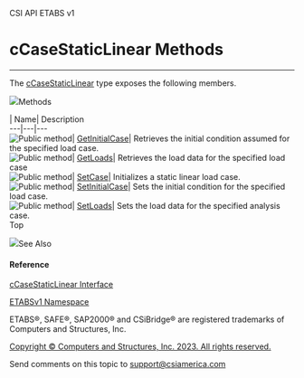 ﻿

CSI API ETABS v1

# cCaseStaticLinear Methods  
  
---  
  
The [cCaseStaticLinear](f6b858ea-249e-f79d-4679-b81c04f8660e.htm) type exposes
the following members.

![](../icons/SectionExpanded.png)Methods

| Name| Description  
---|---|---  
![Public method](../icons/pubmethod.gif)|
[GetInitialCase](f7701fac-9d31-4e45-be6b-57a3ac47745b.htm)|  Retrieves the
initial condition assumed for the specified load case.  
![Public method](../icons/pubmethod.gif)|
[GetLoads](19a889e9-08f7-22a6-6216-8092541bc6fe.htm)|  Retrieves the load data
for the specified load case  
![Public method](../icons/pubmethod.gif)|
[SetCase](312cebd3-88ff-24aa-51ff-8d3aba210890.htm)|  Initializes a static
linear load case.  
![Public method](../icons/pubmethod.gif)|
[SetInitialCase](7c3ea9e0-50a0-2585-4460-415fb47c6db6.htm)|  Sets the initial
condition for the specified load case.  
![Public method](../icons/pubmethod.gif)|
[SetLoads](4b79ff00-70ba-a026-338d-77a3f144c678.htm)|  Sets the load data for
the specified analysis case.  
Top

![](../icons/SectionExpanded.png)See Also

#### Reference

[cCaseStaticLinear Interface](f6b858ea-249e-f79d-4679-b81c04f8660e.htm)

[ETABSv1 Namespace](2780f1b8-2033-5289-2298-1cdb2a7508d9.htm)

ETABS®, SAFE®, SAP2000® and CSiBridge® are registered trademarks of Computers
and Structures, Inc.  

[Copyright © Computers and Structures, Inc. 2023. All rights
reserved.](http://www.csiamerica.com)

Send comments on this topic to
[support@csiamerica.com](mailto:support%40csiamerica.com?Subject=CSI%20API%20ETABS%20v1)

